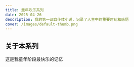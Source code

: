 ```yaml
---
title: 童年欢乐系列
date: 2025-04-26
description: 我的第一部自传体小说，记录了人生中的重要时刻和感悟
cover: /images/default-thumb.png
---
```


## 关于本系列

这是我童年阶段最快乐的记忆